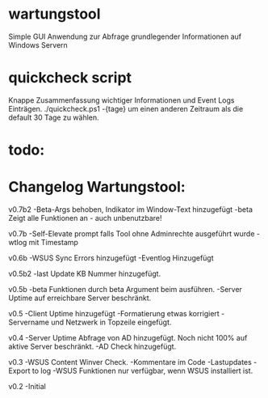 # wartungstool
Simple GUI Anwendung zur Abfrage grundlegender Informationen auf Windows Servern

# quickcheck script
Knappe Zusammenfassung wichtiger Informationen und Event Logs Einträgen.
./quickcheck.ps1 -{tage} um einen anderen Zeitraum als die default 30 Tage zu wählen.

# todo:


# Changelog Wartungstool:
v0.7b2
-Beta-Args behoben, Indikator im Window-Text hinzugefügt
-beta Zeigt alle Funktionen an - auch unbenutzbare!

v0.7b
-Self-Elevate prompt falls Tool ohne Adminrechte ausgeführt wurde
-wtlog mit Timestamp

v0.6b
-WSUS Sync Errors hinzugefügt
-Eventlog Hinzugefügt

v0.5b2
-last Update KB Nummer hinzugefügt.

v0.5b
-beta Funktionen durch beta Argument beim ausführen.
-Server Uptime auf erreichbare Server beschränkt.

v0.5
-Client Uptime hinzugefügt
-Formatierung etwas korrigiert
-Servername und Netzwerk in Topzeile eingefügt.


v0.4
-Server Uptime Abfrage von AD hinzugefügt. Noch nicht 100% auf aktive Server beschränkt.
-AD Check hinzugefügt.

v0.3
-WSUS Content Winver Check.
-Kommentare im Code
-Lastupdates
-Export to log
-WSUS Funktionen nur verfügbar, wenn WSUS installiert ist.

v0.2
-Initial
